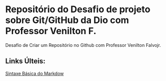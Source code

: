 # Repositório do Desafio de projeto sobre Git/GitHub da Dio com Professor Venilton F.
Desafio de Criar um Repositório no Github com Professor Venilton Falvojr.


## Links Últeis:
[Sintaxe Básica do Markdow](https://www.markdownguide.org/basic-syntax/)
